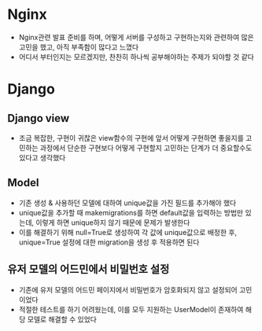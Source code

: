 # Nginx
- Nginx관련 발표 준비를 하며, 어떻게 서버를 구성하고 구현하는지와 관련하여 많은 고민을 했고, 아직 부족함이 많다고 느꼈다
- 어디서 부터인지는 모르겠지만, 찬찬히 하나씩 공부해야하는 주제가 되야할 것 같다

# Django
## Django view
- 조금 복잡한, 구현이 귀찮은 view함수의 구현에 앞서 어떻게 구현하면 좋을지를 고민하는 과정에서 단순한 구현보다 어떻게 구현할지 고민하는 단계가 더 중요할수도 있다고 생각했다

## Model
- 기존 생성 & 사용하던 모델에 대하여 unique값을 가진 필드를 추가해야 했다
- unique값을 추가할 때 makemigrations를 하면 default값을 입력하는 방법만 있는데, 이렇게 하면 unique하지 않기 때문에 문제가 발생한다
- 이를 해결하기 위해 null=True로 생성하여 각 값에 unique값으로 배정한 후, unique=True 설정에 대한 migration을 생성 후 적용하면 된다

## 유저 모델의 어드민에서 비밀번호 설정
- 기존에 유저 모델의 어드민 페이지에서 비밀번호가 암호화되지 않고 설정되어 고민이었다
- 적절한 테스트를 하기 어려웠는데, 이를 모두 지원하는 UserModel이 존재하여 해당 모델로 해결할 수 있었다

